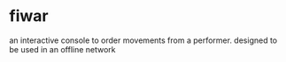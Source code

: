 # fiwar
an interactive console to order movements from a performer. designed to be used in an offline network
